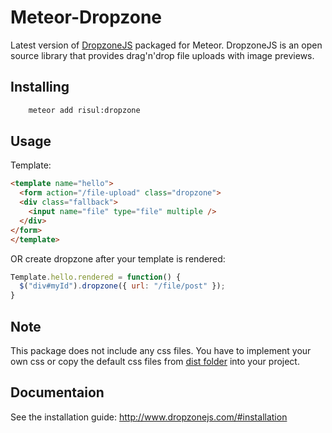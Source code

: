 # Meteor-Dropzone

Latest version of [DropzoneJS](http://www.dropzonejs.com/) packaged for Meteor.
DropzoneJS is an open source library that provides drag'n'drop file uploads with image previews.

## Installing

```bash
    meteor add risul:dropzone
```

## Usage

Template:

```html
<template name="hello">
  <form action="/file-upload" class="dropzone">
  <div class="fallback">
    <input name="file" type="file" multiple />
  </div>
</form>
</template>
```

OR create dropzone after your template is rendered:

```js
Template.hello.rendered = function() {
  $("div#myId").dropzone({ url: "/file/post" });
}
```

## Note

This package does not include any css files. You have to implement your own css or 
copy the default css files from [dist folder](https://github.com/enyo/dropzone/archive/v4.0.1.zip) into your project.


## Documentaion

See the installation guide: http://www.dropzonejs.com/#installation